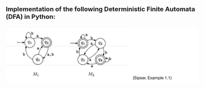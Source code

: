 ### Implementation of the following Deterministic Finite Automata (DFA) in Python:

![](DFA_StateDiagrams.png)
